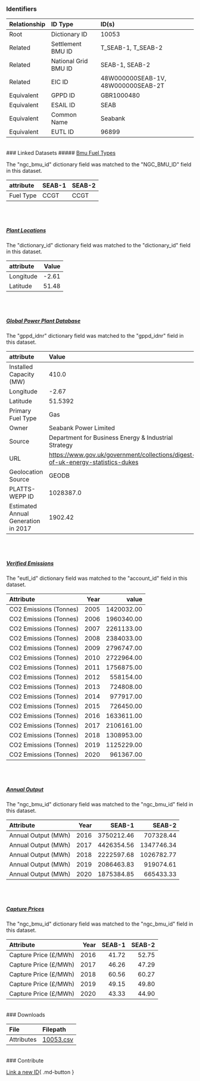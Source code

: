 ### Identifiers

| Relationship   | ID Type              | ID(s)                              |
|:---------------|:---------------------|:-----------------------------------|
| Root           | Dictionary ID        | 10053                              |
| Related        | Settlement BMU ID    | T_SEAB-1, T_SEAB-2                 |
| Related        | National Grid BMU ID | SEAB-1, SEAB-2                     |
| Related        | EIC ID               | 48W000000SEAB-1V, 48W000000SEAB-2T |
| Equivalent     | GPPD ID              | GBR1000480                         |
| Equivalent     | ESAIL ID             | SEAB                               |
| Equivalent     | Common Name          | Seabank                            |
| Equivalent     | EUTL ID              | 96899                              |

<br>
### Linked Datasets
##### <a href="https://osuked.github.io/Power-Station-Dictionary/datasets/bmu-fuel-types">Bmu Fuel Types</a>



The "ngc_bmu_id" dictionary field was matched to the "NGC_BMU_ID" field in this dataset.

| attribute   | SEAB-1   | SEAB-2   |
|:------------|:---------|:---------|
| Fuel Type   | CCGT     | CCGT     |

<br><br>
##### <a href="https://osuked.github.io/Power-Station-Dictionary/datasets/plant-locations">Plant Locations</a>



The "dictionary_id" dictionary field was matched to the "dictionary_id" field in this dataset.

| attribute   |   Value |
|:------------|--------:|
| Longitude   |   -2.61 |
| Latitude    |   51.48 |

<br><br>
##### <a href="https://osuked.github.io/Power-Station-Dictionary/datasets/global-power-plant-database">Global Power Plant Database</a>



The "gppd_idnr" dictionary field was matched to the "gppd_idnr" field in this dataset.

| attribute                           | Value                                                                          |
|:------------------------------------|:-------------------------------------------------------------------------------|
| Installed Capacity (MW)             | 410.0                                                                          |
| Longitude                           | -2.67                                                                          |
| Latitude                            | 51.5392                                                                        |
| Primary Fuel Type                   | Gas                                                                            |
| Owner                               | Seabank Power Limited                                                          |
| Source                              | Department for Business Energy & Industrial Strategy                           |
| URL                                 | https://www.gov.uk/government/collections/digest-of-uk-energy-statistics-dukes |
| Geolocation Source                  | GEODB                                                                          |
| PLATTS-WEPP ID                      | 1028387.0                                                                      |
| Estimated Annual Generation in 2017 | 1902.42                                                                        |

<br><br>
##### <a href="https://osuked.github.io/Power-Station-Dictionary/datasets/verified-emissions">Verified Emissions</a>



The "eutl_id" dictionary field was matched to the "account_id" field in this dataset.

| Attribute              |   Year |      value |
|:-----------------------|-------:|-----------:|
| CO2 Emissions (Tonnes) |   2005 | 1420032.00 |
| CO2 Emissions (Tonnes) |   2006 | 1960340.00 |
| CO2 Emissions (Tonnes) |   2007 | 2261133.00 |
| CO2 Emissions (Tonnes) |   2008 | 2384033.00 |
| CO2 Emissions (Tonnes) |   2009 | 2796747.00 |
| CO2 Emissions (Tonnes) |   2010 | 2722964.00 |
| CO2 Emissions (Tonnes) |   2011 | 1756875.00 |
| CO2 Emissions (Tonnes) |   2012 |  558154.00 |
| CO2 Emissions (Tonnes) |   2013 |  724808.00 |
| CO2 Emissions (Tonnes) |   2014 |  977917.00 |
| CO2 Emissions (Tonnes) |   2015 |  726450.00 |
| CO2 Emissions (Tonnes) |   2016 | 1633611.00 |
| CO2 Emissions (Tonnes) |   2017 | 2106161.00 |
| CO2 Emissions (Tonnes) |   2018 | 1308953.00 |
| CO2 Emissions (Tonnes) |   2019 | 1125229.00 |
| CO2 Emissions (Tonnes) |   2020 |  961367.00 |

<br><br>
##### <a href="https://osuked.github.io/Power-Station-Dictionary/datasets/annual-output">Annual Output</a>



The "ngc_bmu_id" dictionary field was matched to the "ngc_bmu_id" field in this dataset.

| Attribute           |   Year |     SEAB-1 |     SEAB-2 |
|:--------------------|-------:|-----------:|-----------:|
| Annual Output (MWh) |   2016 | 3750212.46 |  707328.44 |
| Annual Output (MWh) |   2017 | 4426354.56 | 1347746.34 |
| Annual Output (MWh) |   2018 | 2222597.68 | 1026782.77 |
| Annual Output (MWh) |   2019 | 2086463.83 |  919074.61 |
| Annual Output (MWh) |   2020 | 1875384.85 |  665433.33 |

<br><br>
##### <a href="https://osuked.github.io/Power-Station-Dictionary/datasets/capture-prices">Capture Prices</a>



The "ngc_bmu_id" dictionary field was matched to the "ngc_bmu_id" field in this dataset.

| Attribute             |   Year |   SEAB-1 |   SEAB-2 |
|:----------------------|-------:|---------:|---------:|
| Capture Price (£/MWh) |   2016 |    41.72 |    52.75 |
| Capture Price (£/MWh) |   2017 |    46.26 |    47.29 |
| Capture Price (£/MWh) |   2018 |    60.56 |    60.27 |
| Capture Price (£/MWh) |   2019 |    49.15 |    49.80 |
| Capture Price (£/MWh) |   2020 |    43.33 |    44.90 |


<br>
### Downloads


| File       | Filepath                                                                              |
|:-----------|:--------------------------------------------------------------------------------------|
| Attributes | [10053.csv](https://osuked.github.io/Power-Station-Dictionary/object_attrs/10053.csv) |


<br>
### Contribute

[Link a new ID](https://docs.google.com/forms/d/e/1FAIpQLSc5jRsQ7NgiLLXbwo9PUdwTQyuqbRwThltG56-o6NVSe7E_nw/viewform?usp=pp_url&entry.251912331=10053){ .md-button }